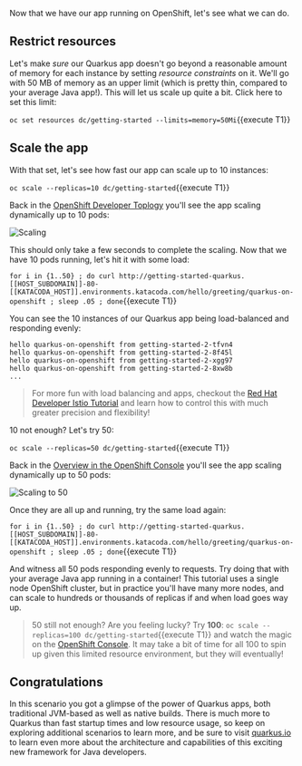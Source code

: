 Now that we have our app running on OpenShift, let's see what we can do.

## Restrict resources

Let's make _sure_ our Quarkus app doesn't go beyond a reasonable amount of memory for each instance by setting _resource constraints_ on it. We'll go with 50 MB of memory as an upper limit (which is pretty thin, compared to your average Java app!). This will let us scale up quite a bit. Click here to set this limit:

`oc set resources dc/getting-started --limits=memory=50Mi`{{execute T1}}

## Scale the app

With that set, let's see how fast our app can scale up to 10 instances:

`oc scale --replicas=10 dc/getting-started`{{execute T1}}

Back in the  [OpenShift Developer Toplogy](https://console-openshift-console-[[HOST_SUBDOMAIN]]-443-[[KATACODA_HOST]].environments.katacoda.com/topology/ns/quarkus) you'll see the app scaling dynamically up to 10 pods:

![Scaling](/openshift/assets/middleware/quarkus/scaling.png)

This should only take a few seconds to complete the scaling. Now that we have 10 pods running, let's hit it with some load:

`for i in {1..50} ; do curl http://getting-started-quarkus.[[HOST_SUBDOMAIN]]-80-[[KATACODA_HOST]].environments.katacoda.com/hello/greeting/quarkus-on-openshift ; sleep .05 ; done`{{execute T1}}

You can see the 10 instances of our Quarkus app being load-balanced and responding evenly:

```console
hello quarkus-on-openshift from getting-started-2-tfvn4
hello quarkus-on-openshift from getting-started-2-8f45l
hello quarkus-on-openshift from getting-started-2-xgg97
hello quarkus-on-openshift from getting-started-2-8xw8b
...
```

> For more fun with load balancing and apps, checkout the [Red Hat Developer Istio Tutorial](https://bit.ly/istio-tutorial) and learn how to control this with much greater precision and flexibility!

10 not enough? Let's try 50:

`oc scale --replicas=50 dc/getting-started`{{execute T1}}

Back in the [Overview in the OpenShift Console](https://[[HOST_SUBDOMAIN]]-8443-[[KATACODA_HOST]].environments.katacoda.com/console/project/quarkus/overview) you'll see the app scaling dynamically up to 50 pods:

![Scaling to 50](/openshift/assets/middleware/quarkus/50pods.png)

Once they are all up and running, try the same load again:

`for i in {1..50} ; do curl http://getting-started-quarkus.[[HOST_SUBDOMAIN]]-80-[[KATACODA_HOST]].environments.katacoda.com/hello/greeting/quarkus-on-openshift ; sleep .05 ; done`{{execute T1}}

And witness all 50 pods responding evenly to requests. Try doing that with your average Java app running in a container! This tutorial uses a single node OpenShift cluster, but in practice you'll have many more nodes, and can scale to hundreds or thousands of replicas if and when load goes way up.

> 50 still not enough? Are you feeling lucky? Try **100**: `oc scale --replicas=100 dc/getting-started`{{execute T1}} and watch the magic on the [OpenShift Console](https://[[HOST_SUBDOMAIN]]-8443-[[KATACODA_HOST]].environments.katacoda.com/console/project/quarkus/overview). It may take a bit of time for all 100 to spin up given this limited resource environment, but they will eventually!

## Congratulations

In this scenario you got a glimpse of the power of Quarkus apps, both traditional JVM-based as well as native builds. There is much more to Quarkus than fast startup times and low resource usage, so keep on exploring additional scenarios to learn more, and be sure to visit [quarkus.io](https://quarkus.io) to learn even more about the architecture and capabilities of this exciting new framework for Java developers.
